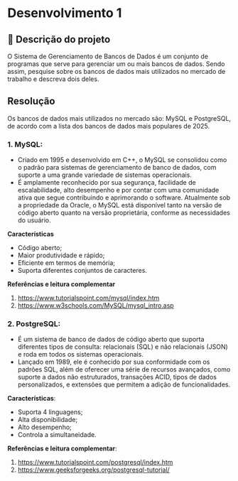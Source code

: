 # Desenvolvimento 1

## 📝 Descrição do projeto

O Sistema de Gerenciamento de Bancos de Dados é um conjunto de programas que serve para gerenciar um ou mais bancos de dados. Sendo assim, pesquise sobre os bancos de dados mais utilizados no mercado de trabalho e descreva dois deles.

## Resolução

Os bancos de dados mais utilizados no mercado são: MySQL e PostgreSQL, de acordo com a lista dos bancos de dados mais populares de 2025.

### **1. MySQL**:

- Criado em 1995 e desenvolvido em C++, o MySQL se consolidou como o padrão para sistemas de gerenciamento de banco de dados, com suporte a uma grande variedade de sistemas operacionais.
- É amplamente reconhecido por sua segurança, facilidade de escalabilidade, alto desempenho e por contar com uma comunidade ativa que segue contribuindo e aprimorando o software. Atualmente sob a propriedade da Oracle, o MySQL está disponível tanto na versão de código aberto quanto na versão proprietária, conforme as necessidades do usuário.

**Características**

- Código aberto;
- Maior produtividade e rápido;
- Eficiente em termos de memória;
- Suporta diferentes conjuntos de caracteres.

**Referências e leitura complementar**

1. https://www.tutorialspoint.com/mysql/index.htm
2. https://www.w3schools.com/MySQL/mysql_intro.asp

### **2. PostgreSQL**:

- É um sistema de banco de dados de código aberto que suporta diferentes tipos de consulta: relacionais (SQL) e não relacionais (JSON) e roda em todos os sistemas operacionais.
- Lançado em 1989, ele é conhecido por sua conformidade com os padrões SQL, além de oferecer uma série de recursos avançados, como suporte a dados não estruturados, transações ACID, tipos de dados personalizados, e extensões que permitem a adição de funcionalidades.

**Características**:

- Suporta 4 linguagens;
- Alta disponibilidade;
- Alto desempenho;
- Controla a simultaneidade.

**Referências e leitura complementar**:

1. https://www.tutorialspoint.com/postgresql/index.htm
2. https://www.geeksforgeeks.org/postgresql-tutorial/
